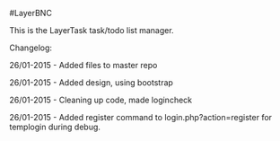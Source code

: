 #LayerBNC

This is the LayerTask task/todo list manager.



Changelog:

26/01-2015 - Added files to master repo

26/01-2015 - Added design, using bootstrap

26/01-2015 - Cleaning up code, made logincheck

26/01-2015 - Added register command to login.php?action=register for templogin during debug.
